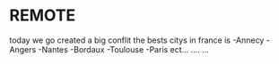 # REMOTE
today we go created a big conflit
the bests citys in france is 
-Annecy 
-Angers
-Nantes 
-Bordaux
-Toulouse
-Paris
ect...
....
...
